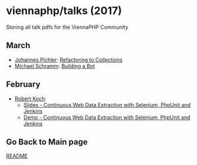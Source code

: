 viennaphp/talks (2017)
================

Storing all talk pdfs for the ViennaPHP Community


March
-----

* [Johannes Pichler](https://johannespichler.com): [Refactoring to Collections](../201703/01_refactoring-to-collections.pdf)
* [Michael Schramm](https://www.gosepp.com): [Building a Bot](../201703/03_building-a-bot.pdf)


February
--------

* [Robert Koch](https://www.e-2.at/en/jobs/):
    * [Slides - Continuous Web Data Extraction with Selenium, PhpUnit and Jenkins](../201702/01_continuous-web-data-extraction-talk.pdf)
    * [Demo - Continuous Web Data Extraction with Selenium, PhpUnit and Jenkins](../201702/02_continuous-web-data-extraction-demo.zip)


## Go Back to Main page

[README](../README.md)  
